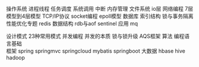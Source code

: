 操作系统
    进程线程
    任务调度
    系统调用
    中断
    内存管理
    文件系统
    io层 
网络编程
    7层模型到4层模型
    TCP/IP协议
    socket编程
    epoll模型
数据库
    索引结构
    锁与事务隔离
    性能优化专题
redis
    数据结构
    rdb与aof
    sentinel
    应用
mq
    
设计模式
    23种常用模式
并发编程
    并发的本质
    锁与锁升级
    AQS框架
算法
编程语言基础    
框架
    spring springmvc springcloud mybatis springboot
大数据
    hbase hive hadoop
